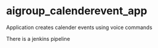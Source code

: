 # aigroup_calenderevent_app
Application creates calender events using voice commands

There is a jenkins pipeline
